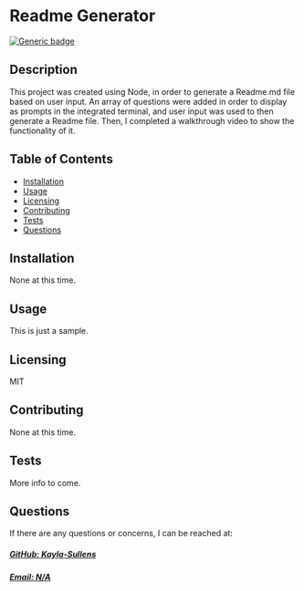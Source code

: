 
# Readme Generator

  [![Generic badge](https://img.shields.io/badge/License-MIT-green.svg)](https://choosealicense.com/licenses/mit/.)
  

## Description
This project was created using Node, in order to generate a Readme.md file based on user input. An array of questions were added in order to display as prompts in the integrated terminal, and user input was used to then generate a Readme file. Then, I completed a walkthrough video to show the functionality of it.

## Table of Contents

- [Installation](#installation)
- [Usage](#usage)
- [Licensing](#licensing)
- [Contributing](#contributing)
- [Tests](#tests)
- [Questions](#questions)

## Installation
None at this time.

## Usage
This is just a sample.


## Licensing 
  MIT
  

## Contributing
None at this time.

## Tests
More info to come.

## Questions
If there are any questions or concerns, I can be reached at:
##### [GitHub: Kayla-Sullens ](https://github.com/Kayla-Sullens)
##### [Email: N/A](mailto:N/A)
